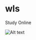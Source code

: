 wls
===

Study Online

![Alt text](https://raw.githubusercontent.com/wei1224hf/wls/master/wiki/20180129215311.png)
